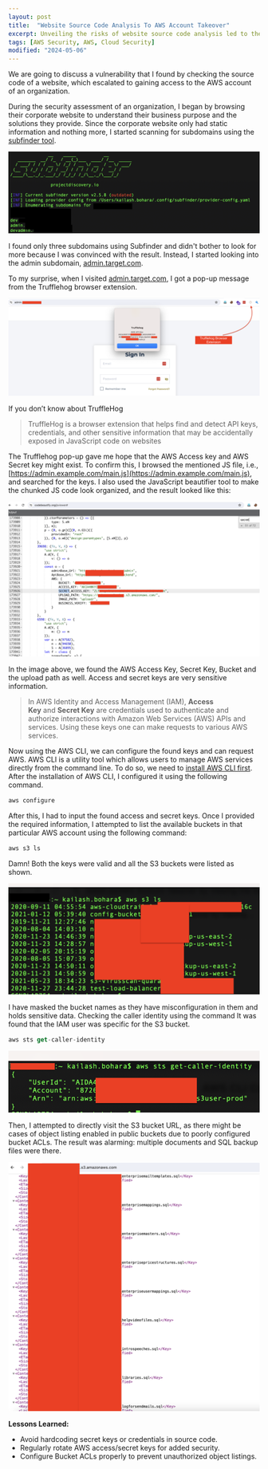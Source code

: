 ```yaml
---
layout: post
title:  "Website Source Code Analysis To AWS Account Takeover"
excerpt: Unveiling the risks of website source code analysis led to the discovery of AWS access/secret keys resulting in the takeover of an organization's AWS account.
tags: [AWS Security, AWS, Cloud Security]
modified: "2024-05-06"
---
```


We are going to discuss a vulnerability that I found by checking the source code of a website, which escalated to gaining access to the AWS account of an organization.

During the security assessment of an organization, I began by browsing their corporate website to understand their business purpose and the solutions they provide. Since the corporate website only had static information and nothing more, I started scanning for subdomains using the [subfinder tool](https://github.com/projectdiscovery/subfinder).

![Screenshot 2024-04-30 at 23.25.15.png](/images/posts/AWS%20takeover//Screenshot_2024-04-30_at_23.25.15.png)

I found only three subdomains using Subfinder and didn't bother to look for more because I was convinced with the result. Instead, I started looking into the admin subdomain, [admin.target.com](http://admin.target.com/).

To my surprise, when I visited [admin.target.com](http://admin.target.com/), I got a pop-up message from the Trufflehog browser extension.

![Screenshot 2024-04-30 at 23.34.19.png](/images/posts/AWS%20takeover/Screenshot_2024-04-30_at_23.34.19.png)

If you don’t know about TruffleHog

> TruffleHog is a browser extension that helps find and detect API keys, credentials, and other sensitive information that may be accidentally exposed in JavaScript code on websites
> 

The Trufflehog pop-up gave me hope that the AWS Access key and AWS Secret key might exist. To confirm this, I browsed the mentioned JS file, i.e., [https://admin.example.com/main.js](https://admin.example.com/main.js), and searched for the keys. I also used the JavaScript beautifier tool to make the chunked JS code look organized, and the result looked like this:

![Screenshot 2024-05-01 at 00.27.22.png](/images/posts/AWS%20takeover/Screenshot_2024-05-01_at_00.27.22.png)

In the image above, we found the AWS Access Key, Secret Key, Bucket and the upload path as well. Access and secret keys are very sensitive information. 

> In AWS Identity and Access Management (IAM), **Access Key** and **Secret Key** are credentials used to authenticate and authorize interactions with Amazon Web Services (AWS) APIs and services. Using these keys one can make requests to various AWS services.
> 

Now using the AWS CLI, we can configure the found keys and can request AWS. AWS CLI is a utility tool which allows users to manage AWS services directly from the command line. To do so, we need to [install AWS CLI first](https://docs.aws.amazon.com/cli/latest/userguide/getting-started-install.html). After the installation of AWS CLI, I configured it using the following command. 

```bash
aws configure
```

After this, I had to input the found access and secret keys. Once I provided the required information, I attempted to list the available buckets in that particular AWS account using the following command:

```bash
aws s3 ls
```

Damn! Both the keys were valid and all the S3 buckets were listed as shown. 

![Screenshot 2024-05-01 at 00.49.57.png](/images/posts/AWS%20takeover/Screenshot_2024-05-01_at_00.49.57.png)

I have masked the bucket names as they have misconfiguration in them and holds sensitive data. Checking the caller identity using the command It was found that the IAM user was specific for the S3 bucket.

```jsx
aws sts get-caller-identity
```

![Screenshot 2024-05-01 at 00.54.33.png](/images/posts/AWS%20takeover/Screenshot_2024-05-01_at_00.54.33.png)

Then, I attempted to directly visit the S3 bucket URL, as there might be cases of object listing enabled in public buckets due to poorly configured bucket ACLs. The result was alarming: multiple documents and SQL backup files were there.

![Screenshot 2024-05-01 at 00.58.51.png](/images/posts/AWS%20takeover/Screenshot_2024-05-01_at_00.58.51.png)

**Lessons Learned:**

- Avoid hardcoding secret keys or credentials in source code.
- Regularly rotate AWS access/secret keys for added security.
- Configure Bucket ACLs properly to prevent unauthorized object listings.
